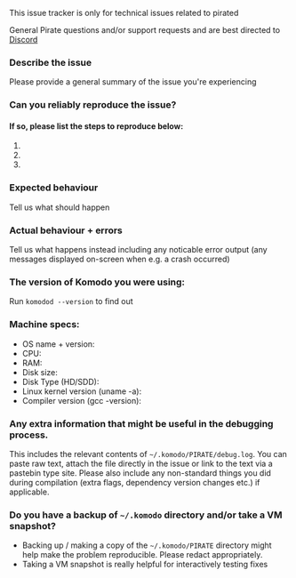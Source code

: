 <!--- Remove text and sections that do not apply -->

This issue tracker is only for technical issues related to pirated

General Pirate questions and/or support requests and are best directed to [Discord](https://discord.com/invite/92xSWTN)

### Describe the issue
Please provide a general summary of the issue you're experiencing

### Can you reliably reproduce the issue?
#### If so, please list the steps to reproduce below:
1. 
2. 
3. 

### Expected behaviour
Tell us what should happen

### Actual behaviour + errors
Tell us what happens instead including any noticable error output (any messages displayed on-screen when e.g. a crash occurred)

### The version of Komodo you were using:
Run `komodod --version` to find out

### Machine specs:
- OS name + version:
- CPU:
- RAM:
- Disk size:
- Disk Type (HD/SDD):
- Linux kernel version (uname -a):
- Compiler version (gcc -version):

### Any extra information that might be useful in the debugging process.
This includes the relevant contents of `~/.komodo/PIRATE/debug.log`. You can paste raw text, attach the file directly in the issue or link to the text via a pastebin type site.
Please also include any non-standard things you did during compilation (extra flags, dependency version changes etc.) if applicable.

### Do you have a backup of `~/.komodo` directory and/or take a VM snapshot?
- Backing up / making a copy of the `~/.komodo/PIRATE` directory might help make the problem reproducible. Please redact appropriately.
- Taking a VM snapshot is really helpful for interactively testing fixes
